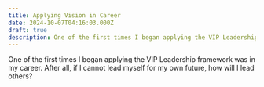 ```yaml
---
title: Applying Vision in Career
date: 2024-10-07T04:16:03.000Z
draft: true
description: One of the first times I began applying the VIP Leadership framework was in my career.
---
```


One of the first times I began applying the VIP Leadership framework was in my career. After all, if I cannot lead myself for my own future, how will I lead others?